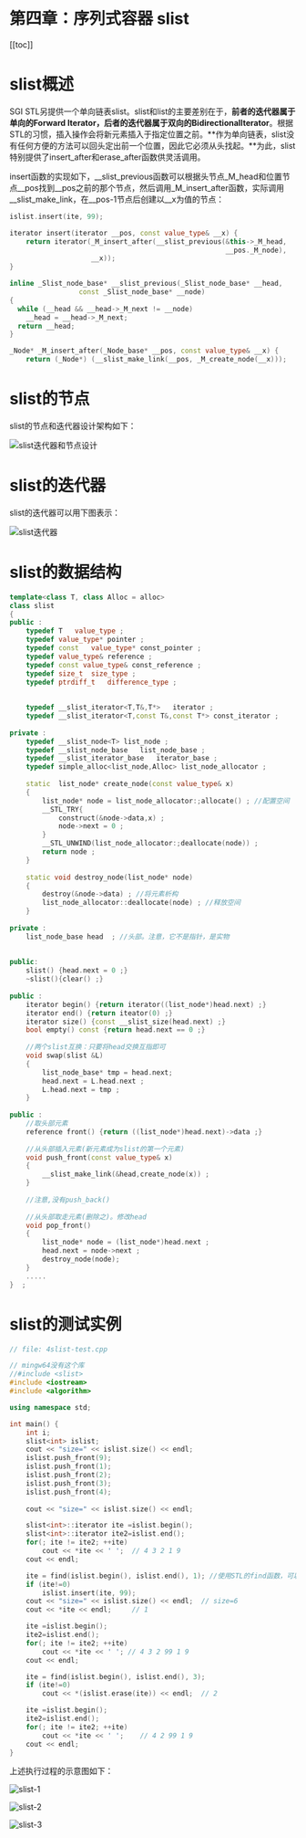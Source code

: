 # 第四章：序列式容器 slist

[[toc]]

# slist概述

SGI STL另提供一个单向链表slist。slist和list的主要差别在于，**前者的迭代器属于单向的Forward Iterator，后者的迭代器属于双向的BidirectionalIterator**。根据STL的习惯，插入操作会将新元素插入于指定位置之前。**作为单向链表，slist没有任何方便的方法可以回头定出前一个位置，因此它必须从头找起。**为此，slist特别提供了insert_after和erase_after函数供灵活调用。

insert函数的实现如下，__slist_previous函数可以根据头节点_M_head和位置节点__pos找到__pos之前的那个节点，然后调用_M_insert_after函数，实际调用__slist_make_link，在__pos-1节点后创建以__x为值的节点：

```cpp
islist.insert(ite, 99); 

iterator insert(iterator __pos, const value_type& __x) {
    return iterator(_M_insert_after(__slist_previous(&this->_M_head,
                                                     __pos._M_node),
                    __x));
}

inline _Slist_node_base* __slist_previous(_Slist_node_base* __head,
                 const _Slist_node_base* __node)
{
  while (__head && __head->_M_next != __node)
    __head = __head->_M_next;
  return __head;
}

_Node* _M_insert_after(_Node_base* __pos, const value_type& __x) {
    return (_Node*) (__slist_make_link(__pos, _M_create_node(__x)));
```

# slist的节点

slist的节点和迭代器设计架构如下：

![slist迭代器和节点设计](/_images/book-note/stlsource/slist迭代器和节点设计.png)

# slist的迭代器

slist的迭代器可以用下图表示：

![slist迭代器](/_images/book-note/stlsource/slist迭代器.png)

# slist的数据结构

```cpp
template<class T, class Alloc = alloc>
class slist
{
public :
	typedef	T	value_type ;
	typedef	value_type*	pointer ; 
	typedef	const	value_type*	const_pointer ;
	typedef	value_type&	reference ;
	typedef	const value_type& const_reference ;
	typedef	size_t	size_type ;
	typedef	ptrdiff_t	difference_type ;
 
 
	typedef	__slist_iterator<T,T&,T*>	iterator ;
	typedef	__slist_iterator<T,const T&,const T*> const_iterator ;
 
private :
	typedef	__slist_node<T>	list_node ;
	typedef	__slist_node_base	list_node_base ;
	typedef	__slist_iterator_base	iterator_base ;
	typedef simple_alloc<list_node,Alloc> list_node_allocator ;
 
	static	list_node* create_node(const value_type& x)
	{
		list_node* node = list_node_allocator:;allocate() ; //配置空间
		__STL_TRY{
			construct(&node->data,x) ;
			node->next = 0 ;
		}
		__STL_UNWIND(list_node_allocator:;deallocate(node)) ;
		return node ;
	}
 
	static void destroy_node(list_node* node)
	{
		destroy(&node->data) ; //将元素析构	
		list_node_allocator::deallocate(node) ; //释放空间
	}
 
private :
	list_node_base head  ; //头部。注意，它不是指针，是实物
			
 
public:
	slist() {head.next = 0 ;} 
	~slist(){clear() ;}
 
public :
	iterator begin() {return iterator((list_node*)head.next) ;}
	iterator end() {return iteator(0) ;}
	iterator size() {const __slist_size(head.next) ;}
	bool empty() const {return head.next == 0 ;} 
 
	//两个slist互换：只要将head交换互指即可
	void swap(slist &L)
	{
		list_node_base* tmp = head.next;
		head.next = L.head.next ;
		L.head.next = tmp ;
	}
 
public :
	//取头部元素
	reference front() {return ((list_node*)head.next)->data ;}
 
	//从头部插入元素(新元素成为slist的第一个元素)
	void push_front(const value_type& x)
	{
		__slist_make_link(&head,create_node(x)) ;
	}
 
	//注意,没有push_back()
	
	//从头部取走元素(删除之)。修改head
	void pop_front()
	{
		list_node* node = (list_node*)head.next ;
		head.next = node->next ;
		destroy_node(node);
	}
	.....
}  ;
```

# slist的测试实例

```cpp
// file: 4slist-test.cpp

// mingw64没有这个库
//#include <slist>
#include <iostream>
#include <algorithm>

using namespace std;

int main() {
    int i;
    slist<int> islist;
    cout << "size=" << islist.size() << endl;
    islist.push_front(9); 
    islist.push_front(1); 
    islist.push_front(2); 
    islist.push_front(3); 
    islist.push_front(4); 
    
    cout << "size=" << islist.size() << endl; 

    slist<int>::iterator ite =islist.begin(); 
    slist<int>::iterator ite2=islist.end(); 
    for(; ite != ite2; ++ite) 
        cout << *ite << ' ';  // 4 3 2 1 9
    cout << endl; 

    ite = find(islist.begin(), islist.end(), 1); //使用STL的find函数，可以找到1之前的那个迭代器
    if (ite!=0) 
        islist.insert(ite, 99); 
    cout << "size=" << islist.size() << endl;  // size=6
    cout << *ite << endl;     // 1

    ite =islist.begin(); 
    ite2=islist.end(); 
    for(; ite != ite2; ++ite) 
        cout << *ite << ' '; // 4 3 2 99 1 9 
    cout << endl; 

    ite = find(islist.begin(), islist.end(), 3); 
    if (ite!=0) 
        cout << *(islist.erase(ite)) << endl;  // 2

    ite =islist.begin(); 
    ite2=islist.end(); 
    for(; ite != ite2; ++ite) 
        cout << *ite << ' ';    // 4 2 99 1 9
    cout << endl; 
}
```

上述执行过程的示意图如下：

![slist-1](/_images/book-note/stlsource/slist-1.png)

![slist-2](/_images/book-note/stlsource/slist-2.png)

![slist-3](/_images/book-note/stlsource/slist-3.png)
